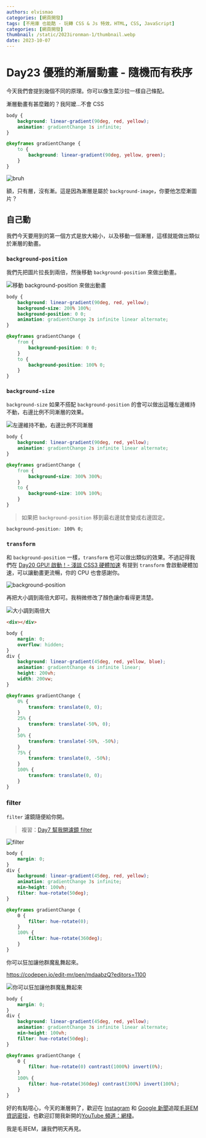```yaml
---
authors: elvismao
categories: [網頁開發]
tags: [不用庫 也能酷 - 玩轉 CSS & Js 特效，HTML, CSS, JavaScript]
categories: [網頁開發]
thumbnail: /static/2023ironman-1/thumbnail.webp
date: 2023-10-07
---
```


# Day23 優雅的漸層動畫 - 隨機而有秩序

今天我們會提到幾個不同的原理。你可以像生菜沙拉一樣自己條配。

漸層動畫有甚麼難的？我阿嬤...不會 CSS

```css
body {
	background: linear-gradient(90deg, red, yellow);
	animation: gradientChange 1s infinite;
}

@keyframes gradientChange {
	to {
		background: linear-gradient(90deg, yellow, green);
	}
}
```

![bruh](bruh.gif)

額，只有層，沒有漸。這是因為漸層是屬於 `background-image`，你要他怎麼漸圖片？

## 自己動

我們今天要用到的第一個方式是放大縮小，以及移動一個漸層，這樣就能做出類似於漸層的動畫。

### `background-position`

我們先把圖片拉長到兩倍，然後移動 `background-position` 來做出動畫。

![移動 `background-position` 來做出動畫](position.gif)

```css
body {
	background: linear-gradient(90deg, red, yellow);
	background-size: 200% 100%;
	background-position: 0 0;
	animation: gradientChange 2s infinite linear alternate;
}

@keyframes gradientChange {
	from {
		background-position: 0 0;
	}
	to {
		background-position: 100% 0;
	}
}
```

### `background-size`

`background-size` 如果不搭配 `background-position` 的會可以做出這種左邊維持不動，右邊比例不同漸層的效果。

![左邊維持不動，右邊比例不同漸層](size.gif)

```css
body {
	background: linear-gradient(90deg, red, yellow);
	animation: gradientChange 2s infinite linear alternate;
}

@keyframes gradientChange {
	from {
		background-size: 300% 300%;
	}
	to {
		background-size: 100% 100%;
	}
}
```

> 如果把 `background-position` 移到最右邊就會變成右邊固定。

```css
background-position: 100% 0;
```

### `transform`

和 `background-position` 一樣，`transform` 也可以做出類似的效果。不過記得我們在 [Day20 GPU! 啟動！- 淺談 CSS3 硬體加速](https://ithelp.ithome.com.tw/articles/10333947) 有提到 `transform` 會啟動硬體加速，可以讓動畫更流暢，你的 CPU 也會感謝你。

![background-position](transform.gif)

再把大小調到兩倍大即可。我稍微修改了顏色讓你看得更清楚。

![大小調到兩倍大](transformX2.gif)

```html
<div></div>
```

```css
body {
	margin: 0;
	overflow: hidden;
}
div {
	background: linear-gradient(45deg, red, yellow, blue);
	animation: gradientChange 4s infinite linear;
	height: 200vh;
	width: 200vw;
}

@keyframes gradientChange {
	0% {
		transform: translate(0, 0);
	}
	25% {
		transform: translate(-50%, 0);
	}
	50% {
		transform: translate(-50%, -50%);
	}
	75% {
		transform: translate(0, -50%);
	}
	100% {
		transform: translate(0, 0);
	}
}
```

### filter

`filter` 濾鏡隨便給你開。

> 複習：[Day7 幫我開濾鏡 filter ](https://ithelp.ithome.com.tw/articles/10323423)

![filter](hue.gif)

```css
body {
	margin: 0;
}
div {
	background: linear-gradient(45deg, red, yellow);
	animation: gradientChange 3s infinite;
	min-height: 100vh;
	filter: hue-rotate(50deg);
}

@keyframes gradientChange {
	0 {
		filter: hue-rotate(0);
	}
	100% {
		filter: hue-rotate(360deg);
	}
}
```

你可以狂加讓他群魔亂舞起來。

https://codepen.io/edit-mr/pen/mdaabzQ?editors=1100

![你可以狂加讓他群魔亂舞起來](final.gif)

```css
body {
	margin: 0;
}
div {
	background: linear-gradient(45deg, red, yellow);
	animation: gradientChange 3s infinite linear alternate;
	min-height: 100vh;
	filter: hue-rotate(50deg);
}

@keyframes gradientChange {
	0 {
		filter: hue-rotate(0) contrast(1000%) invert(0%);
	}
	100% {
		filter: hue-rotate(360deg) contrast(300%) invert(100%);
	}
}
```

好的有點噁心，今天的漸層夠了，歡迎在 [Instagram](https://www.instagram.com/emtech.cc) 和 [Google 新聞](https://news.google.com/publications/CAAqBwgKMKXLvgswsubVAw?ceid=TW:zh-Hant&oc=3)追蹤[毛哥EM資訊密技](https://emtech.cc/)，也歡迎訂閱我新開的[YouTube 頻道：網棧](https://www.youtube.com/@webpallet)。

我是毛哥EM，讓我們明天再見。
